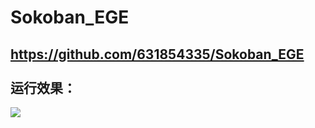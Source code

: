  Sokoban_EGE<br>
==================================================================================================
https://github.com/631854335/Sokoban_EGE<br><br>
运行效果：
---------------------------------------------------------------------------------------------------
![](https://github.com/631845335/Sokoban_EGE/war/master/source/image/1.jpg)
